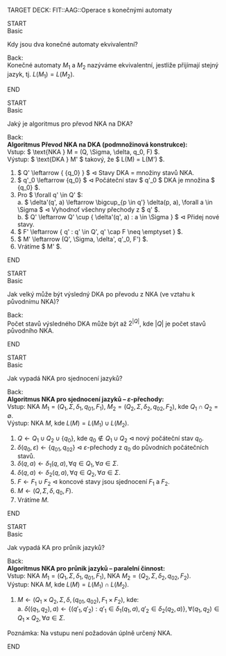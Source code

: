 TARGET DECK: FIT::AAG::Operace s konečnými automaty

START  
Basic  

Kdy jsou dva konečné automaty ekvivalentní?  

Back:  
Konečné automaty $M_1$ a $M_2$ nazýváme ekvivalentní, jestliže přijímají stejný jazyk, tj. $L(M_1) = L(M_2)$.  

END  

START  
Basic  

Jaký je algoritmus pro převod NKA na DKA?  

Back:  
**Algoritmus Převod NKA na DKA (podmnožinová konstrukce):**  
Vstup: $ \text{NKA } M = (Q, \Sigma, \delta, q_0, F) $.  
Výstup: $ \text{DKA } M' $ takový, že $ L(M) = L(M') $.  

1. $ Q' \leftarrow \{ \{q_0\} \} $ ⊲ Stavy DKA = množiny stavů NKA.  
2. $ q'_0 \leftarrow \{q_0\} $ ⊲ Počáteční stav $ q'_0 $ DKA je množina $ \{q_0\} $.  
3. Pro $ \forall q' \in Q' $:  
    a. $ \delta'(q', a) \leftarrow \bigcup_{p \in q'} \delta(p, a), \forall a \in \Sigma $ ⊲ Vyhodnoť všechny přechody z $ q' $.  
    b. $ Q' \leftarrow Q' \cup \{ \delta'(q', a) : a \in \Sigma \} $ ⊲ Přidej nové stavy.  
4. $ F' \leftarrow \{ q' : q' \in Q', q' \cap F \neq \emptyset \} $.  
5. $ M' \leftarrow (Q', \Sigma, \delta', q'_0, F') $.  
6. Vrátíme $ M' $.  

END  

START  
Basic  

Jak velký může být výsledný DKA po převodu z NKA (ve vztahu k původnímu NKA)?  

Back:  
Počet stavů výsledného DKA může být až $2^{|Q|}$, kde $|Q|$ je počet stavů původního NKA.  

END  

START  
Basic  

Jak vypadá NKA pro sjednocení jazyků?  

Back:  
**Algoritmus NKA pro sjednocení jazyků – $\varepsilon$-přechody:**  
Vstup: $\text{NKA } M_1 = (Q_1, \Sigma, \delta_1, q_{01}, F_1)$, $M_2 = (Q_2, \Sigma, \delta_2, q_{02}, F_2)$, kde $Q_1 \cap Q_2 = \emptyset$.  
Výstup: $\text{NKA } M$, kde $L(M) = L(M_1) \cup L(M_2)$.  

1. $Q \leftarrow Q_1 \cup Q_2 \cup \{q_0\}$, kde $q_0 \notin Q_1 \cup Q_2$ ⊲ nový počáteční stav $q_0$.  
2. $\delta(q_0, \varepsilon) \leftarrow \{q_{01}, q_{02}\}$ ⊲ $\varepsilon$-přechody z $q_0$ do původních počátečních stavů.  
3. $\delta(q, a) \leftarrow \delta_1(q, a), \forall q \in Q_1, \forall a \in \Sigma$.  
4. $\delta(q, a) \leftarrow \delta_2(q, a), \forall q \in Q_2, \forall a \in \Sigma$.  
5. $F \leftarrow F_1 \cup F_2$ ⊲ koncové stavy jsou sjednocení $F_1$ a $F_2$.  
6. $M \leftarrow (Q, \Sigma, \delta, q_0, F)$.  
7. Vrátíme $M$.  

END  


START  
Basic  

Jak vypadá KA pro průnik jazyků?  

Back:  
**Algoritmus NKA pro průnik jazyků – paralelní činnost:**  
Vstup: $\text{NKA } M_1 = (Q_1, \Sigma, \delta_1, q_{01}, F_1)$, $\text{NKA } M_2 = (Q_2, \Sigma, \delta_2, q_{02}, F_2)$.  
Výstup: $\text{NKA } M$, kde $L(M) = L(M_1) \cap L(M_2)$.  

1. $M \leftarrow (Q_1 \times Q_2, \Sigma, \delta, (q_{01}, q_{02}), F_1 \times F_2)$, kde:  
    a. $\delta((q_1, q_2), a) \leftarrow \{(q'_1, q'_2) : q'_1 \in \delta_1(q_1, a), q'_2 \in \delta_2(q_2, a)\}, \forall (q_1, q_2) \in Q_1 \times Q_2, \forall a \in \Sigma$.  

Poznámka: Na vstupu není požadován úplně určený NKA.  

END  


